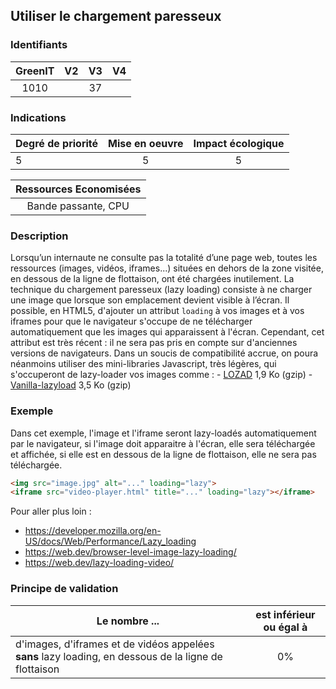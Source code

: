 ## Utiliser le chargement paresseux

### Identifiants

| GreenIT |  V2  |  V3  |  V4  |
|:-------:|:----:|:----:|:----:|
|   1010   |   |  37 |      |

### Indications

| Degré de priorité |      Mise en oeuvre       |  Impact écologique    | 
|-------------------|:-------------------------:|:---------------------:|
|  5                |   5                       |  5                    | 


|Ressources Economisées                                      |
|:----------------------------------------------------------:|
|  Bande passante, CPU  |

### Description

Lorsqu’un internaute ne consulte pas la totalité d’une page web, toutes les ressources (images, vidéos, iframes...) situées en dehors de la zone visitée,
en dessous de la ligne de flottaison, ont été chargées inutilement. 
La technique du chargement paresseux (lazy loading) consiste à ne charger une image que lorsque son emplacement devient visible
à l’écran. 
Il possible, en HTML5, d'ajouter un attribut `loading` à vos images et à vos iframes pour que le navigateur s'occupe de ne télécharger
automatiquement que les images qui apparaissent à l'écran. Cependant, cet attribut est très récent : il ne sera
pas pris en compte sur d'anciennes versions de navigateurs. Dans un soucis de compatibilité accrue, on poura néanmoins
utiliser des mini-libraries Javascript, très légères, qui s'occuperont de lazy-loader vos images comme : 
    - [LOZAD](https://cdn.jsdelivr.net/npm/lozad) 1,9 Ko (gzip)
    - [Vanilla-lazyload](https://cdn.jsdelivr.net/npm/vanilla-lazyload/dist/lazyload.min.js) 3,5 Ko (gzip)


### Exemple
Dans cet exemple, l'image et l'iframe seront lazy-loadés automatiquement par le navigateur, si l'image doit apparaitre à
l'écran, elle sera téléchargée et affichée, si elle est en dessous de la ligne de flottaison, elle ne sera pas téléchargée.

```html
<img src="image.jpg" alt="..." loading="lazy">
<iframe src="video-player.html" title="..." loading="lazy"></iframe>
```

Pour aller plus loin :
 - https://developer.mozilla.org/en-US/docs/Web/Performance/Lazy_loading
 - https://web.dev/browser-level-image-lazy-loading/
 - https://web.dev/lazy-loading-video/

### Principe de validation

| Le nombre ...     | est inférieur ou égal à   |  
|-------------------|:-------------------------:|
| d'images, d'iframes et de vidéos appelées **sans** lazy loading, en dessous de la ligne de flottaison  |  0% |
